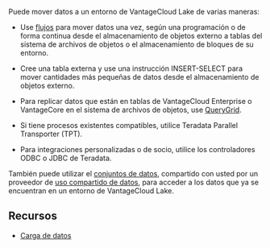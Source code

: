 Puede mover datos a un entorno de VantageCloud Lake de varias maneras:

-   Use [flujos](auw1640280669500.md) para mover datos una vez, según una programación o de forma continua desde el almacenamiento de objetos externo a tablas del sistema de archivos de objetos o el almacenamiento de bloques de su entorno.

-   Cree una tabla externa y use una instrucción INSERT-SELECT para mover cantidades más pequeñas de datos desde el almacenamiento de objetos externo.

-   Para replicar datos que están en tablas de VantageCloud Enterprise o VantageCore en el sistema de archivos de objetos, use [QueryGrid](vyx1659391025497.md).

-   Si tiene procesos existentes compatibles, utilice Teradata Parallel Transporter (TPT).

-   Para integraciones personalizadas o de socio, utilice los controladores ODBC o JDBC de Teradata.

También puede utilizar el [conjuntos de datos](gds1686247574408.md), compartido con usted por un proveedor de [uso compartido de datos](jlf1663616946889.md), para acceder a los datos que ya se encuentran en un entorno de VantageCloud Lake.

Recursos
--------

-   [Carga de datos](https://docs.teradata.com/access/sources/dita/topic?dita:topicPath=zye1681862891537.dita)
